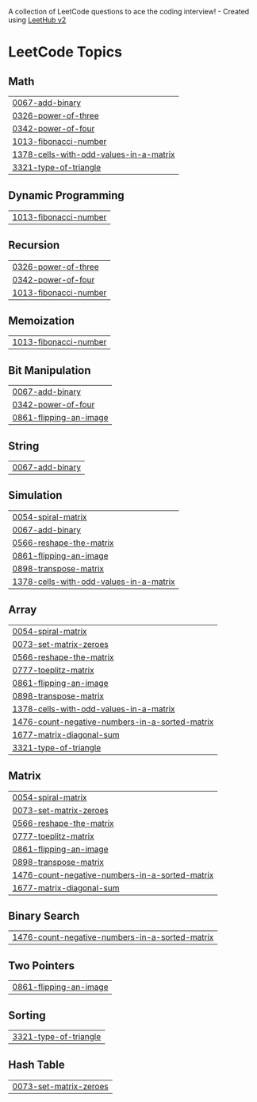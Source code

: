 A collection of LeetCode questions to ace the coding interview! - Created using [LeetHub v2](https://github.com/arunbhardwaj/LeetHub-2.0)
<!---LeetCode Topics Start-->
# LeetCode Topics
## Math
|  |
| ------- |
| [0067-add-binary](https://github.com/Parthgohil05/LeetCode-Question/tree/master/0067-add-binary) |
| [0326-power-of-three](https://github.com/Parthgohil05/LeetCode-Question/tree/master/0326-power-of-three) |
| [0342-power-of-four](https://github.com/Parthgohil05/LeetCode-Question/tree/master/0342-power-of-four) |
| [1013-fibonacci-number](https://github.com/Parthgohil05/LeetCode-Question/tree/master/1013-fibonacci-number) |
| [1378-cells-with-odd-values-in-a-matrix](https://github.com/Parthgohil05/LeetCode-Question/tree/master/1378-cells-with-odd-values-in-a-matrix) |
| [3321-type-of-triangle](https://github.com/Parthgohil05/LeetCode-Question/tree/master/3321-type-of-triangle) |
## Dynamic Programming
|  |
| ------- |
| [1013-fibonacci-number](https://github.com/Parthgohil05/LeetCode-Question/tree/master/1013-fibonacci-number) |
## Recursion
|  |
| ------- |
| [0326-power-of-three](https://github.com/Parthgohil05/LeetCode-Question/tree/master/0326-power-of-three) |
| [0342-power-of-four](https://github.com/Parthgohil05/LeetCode-Question/tree/master/0342-power-of-four) |
| [1013-fibonacci-number](https://github.com/Parthgohil05/LeetCode-Question/tree/master/1013-fibonacci-number) |
## Memoization
|  |
| ------- |
| [1013-fibonacci-number](https://github.com/Parthgohil05/LeetCode-Question/tree/master/1013-fibonacci-number) |
## Bit Manipulation
|  |
| ------- |
| [0067-add-binary](https://github.com/Parthgohil05/LeetCode-Question/tree/master/0067-add-binary) |
| [0342-power-of-four](https://github.com/Parthgohil05/LeetCode-Question/tree/master/0342-power-of-four) |
| [0861-flipping-an-image](https://github.com/Parthgohil05/LeetCode-Question/tree/master/0861-flipping-an-image) |
## String
|  |
| ------- |
| [0067-add-binary](https://github.com/Parthgohil05/LeetCode-Question/tree/master/0067-add-binary) |
## Simulation
|  |
| ------- |
| [0054-spiral-matrix](https://github.com/Parthgohil05/LeetCode-Question/tree/master/0054-spiral-matrix) |
| [0067-add-binary](https://github.com/Parthgohil05/LeetCode-Question/tree/master/0067-add-binary) |
| [0566-reshape-the-matrix](https://github.com/Parthgohil05/LeetCode-Question/tree/master/0566-reshape-the-matrix) |
| [0861-flipping-an-image](https://github.com/Parthgohil05/LeetCode-Question/tree/master/0861-flipping-an-image) |
| [0898-transpose-matrix](https://github.com/Parthgohil05/LeetCode-Question/tree/master/0898-transpose-matrix) |
| [1378-cells-with-odd-values-in-a-matrix](https://github.com/Parthgohil05/LeetCode-Question/tree/master/1378-cells-with-odd-values-in-a-matrix) |
## Array
|  |
| ------- |
| [0054-spiral-matrix](https://github.com/Parthgohil05/LeetCode-Question/tree/master/0054-spiral-matrix) |
| [0073-set-matrix-zeroes](https://github.com/Parthgohil05/LeetCode-Question/tree/master/0073-set-matrix-zeroes) |
| [0566-reshape-the-matrix](https://github.com/Parthgohil05/LeetCode-Question/tree/master/0566-reshape-the-matrix) |
| [0777-toeplitz-matrix](https://github.com/Parthgohil05/LeetCode-Question/tree/master/0777-toeplitz-matrix) |
| [0861-flipping-an-image](https://github.com/Parthgohil05/LeetCode-Question/tree/master/0861-flipping-an-image) |
| [0898-transpose-matrix](https://github.com/Parthgohil05/LeetCode-Question/tree/master/0898-transpose-matrix) |
| [1378-cells-with-odd-values-in-a-matrix](https://github.com/Parthgohil05/LeetCode-Question/tree/master/1378-cells-with-odd-values-in-a-matrix) |
| [1476-count-negative-numbers-in-a-sorted-matrix](https://github.com/Parthgohil05/LeetCode-Question/tree/master/1476-count-negative-numbers-in-a-sorted-matrix) |
| [1677-matrix-diagonal-sum](https://github.com/Parthgohil05/LeetCode-Question/tree/master/1677-matrix-diagonal-sum) |
| [3321-type-of-triangle](https://github.com/Parthgohil05/LeetCode-Question/tree/master/3321-type-of-triangle) |
## Matrix
|  |
| ------- |
| [0054-spiral-matrix](https://github.com/Parthgohil05/LeetCode-Question/tree/master/0054-spiral-matrix) |
| [0073-set-matrix-zeroes](https://github.com/Parthgohil05/LeetCode-Question/tree/master/0073-set-matrix-zeroes) |
| [0566-reshape-the-matrix](https://github.com/Parthgohil05/LeetCode-Question/tree/master/0566-reshape-the-matrix) |
| [0777-toeplitz-matrix](https://github.com/Parthgohil05/LeetCode-Question/tree/master/0777-toeplitz-matrix) |
| [0861-flipping-an-image](https://github.com/Parthgohil05/LeetCode-Question/tree/master/0861-flipping-an-image) |
| [0898-transpose-matrix](https://github.com/Parthgohil05/LeetCode-Question/tree/master/0898-transpose-matrix) |
| [1476-count-negative-numbers-in-a-sorted-matrix](https://github.com/Parthgohil05/LeetCode-Question/tree/master/1476-count-negative-numbers-in-a-sorted-matrix) |
| [1677-matrix-diagonal-sum](https://github.com/Parthgohil05/LeetCode-Question/tree/master/1677-matrix-diagonal-sum) |
## Binary Search
|  |
| ------- |
| [1476-count-negative-numbers-in-a-sorted-matrix](https://github.com/Parthgohil05/LeetCode-Question/tree/master/1476-count-negative-numbers-in-a-sorted-matrix) |
## Two Pointers
|  |
| ------- |
| [0861-flipping-an-image](https://github.com/Parthgohil05/LeetCode-Question/tree/master/0861-flipping-an-image) |
## Sorting
|  |
| ------- |
| [3321-type-of-triangle](https://github.com/Parthgohil05/LeetCode-Question/tree/master/3321-type-of-triangle) |
## Hash Table
|  |
| ------- |
| [0073-set-matrix-zeroes](https://github.com/Parthgohil05/LeetCode-Question/tree/master/0073-set-matrix-zeroes) |
<!---LeetCode Topics End-->